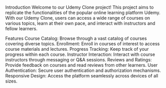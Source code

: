 Introduction
Welcome to our Udemy Clone project! This project aims to replicate the functionalities of the popular online learning platform Udemy. With our Udemy Clone, users can access a wide range of courses on various topics, learn at their own pace, and interact with instructors and fellow learners.

Features
Course Catalog: Browse through a vast catalog of courses covering diverse topics.
Enrollment: Enroll in courses of interest to access course materials and lectures.
Progress Tracking: Keep track of your progress within each course.
Instructor Interaction: Interact with course instructors through messaging or Q&A sessions.
Reviews and Ratings: Provide feedback on courses and read reviews from other learners.
User Authentication: Secure user authentication and authorization mechanisms.
Responsive Design: Access the platform seamlessly across devices of all sizes.
